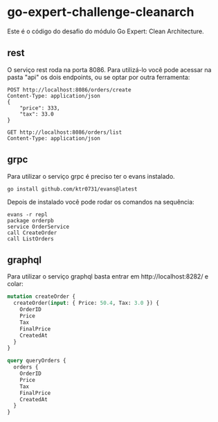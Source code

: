 # go-expert-challenge-cleanarch

Este é o código do desafio do módulo Go Expert: Clean Architecture.

## rest

O serviço rest roda na porta 8086.
Para utilizá-lo você pode acessar na pasta "api" os dois endpoints, ou se optar por outra ferramenta:

```http
POST http://localhost:8086/orders/create
Content-Type: application/json
{
    "price": 333,
    "tax": 33.0
}
```

```http
GET http://localhost:8086/orders/list
Content-Type: application/json
```

## grpc

Para utilizar o serviço grpc é preciso ter o evans instalado.

```
go install github.com/ktr0731/evans@latest
```

Depois de instalado você pode rodar os comandos na sequência:

```
evans -r repl
package orderpb
service OrderService
call CreateOrder
call ListOrders
```

## graphql

Para utilizar o serviço graphql basta entrar em http://localhost:8282/ e colar:

```graphql
mutation createOrder {
  createOrder(input: { Price: 50.4, Tax: 3.0 }) {
    OrderID
    Price
    Tax
    FinalPrice
    CreatedAt
  }
}

query queryOrders {
  orders {
    OrderID
    Price
    Tax
    FinalPrice
    CreatedAt
  }
}
```
